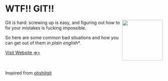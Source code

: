 # WTF!! GIT!!

<img src="https://raw.githubusercontent.com/meSingh/ohshitgit/master/ohshit.png" align="right" width="130px"/>


Git is hard: screwing up is easy, and figuring out how to fix your mistakes is fucking impossible.

So here are some common bad situations and how you can get out of them _in plain english_*.

[Visit Website =>>](https://git.wtf)

<br><br>
Inspired from [ohshitgit](http://ohshitgit.com)
